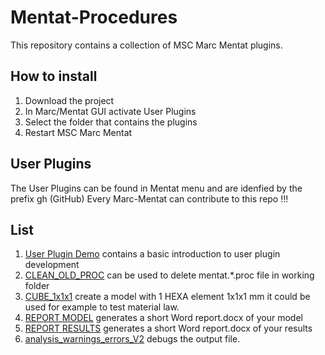 # Mentat-Procedures

This repository contains a collection of MSC Marc Mentat plugins.

## How to install
1. Download the project
2. In Marc/Mentat GUI activate User Plugins
3. Select the folder that contains the plugins 
4. Restart MSC Marc Mentat


## User Plugins

The User Plugins can be found in Mentat menu and are idenfied by the prefix gh (GitHub)
Every Marc-Mentat can contribute to this repo !!!

## List
1. [User Plugin Demo](user1_plugin\README.md) contains a basic introduction to user plugin development
2. [CLEAN_OLD_PROC](CLEAN_OLD_PROC\README.md) can be used to delete mentat.*.proc file in working folder
3. [CUBE_1x1x1](CUBE_1x1x1\README.md) create a model with 1 HEXA element 1x1x1 mm it could be used for example to test material law.
4. [REPORT MODEL](REPORT\README.md) generates a short Word report.docx of your model
5. [REPORT RESULTS](REPORT\README.md) generates a short Word report.docx of your results
6. [analysis_warnings_errors_V2](analysis_warnings_errors_V2\README.md) debugs the output file. 